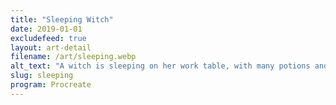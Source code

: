 ```yaml
---
title: "Sleeping Witch"
date: 2019-01-01
excludefeed: true
layout: art-detail
filename: /art/sleeping.webp
alt_text: "A witch is sleeping on her work table, with many potions and drinks sitting around her."
slug: sleeping
program: Procreate
---
```

